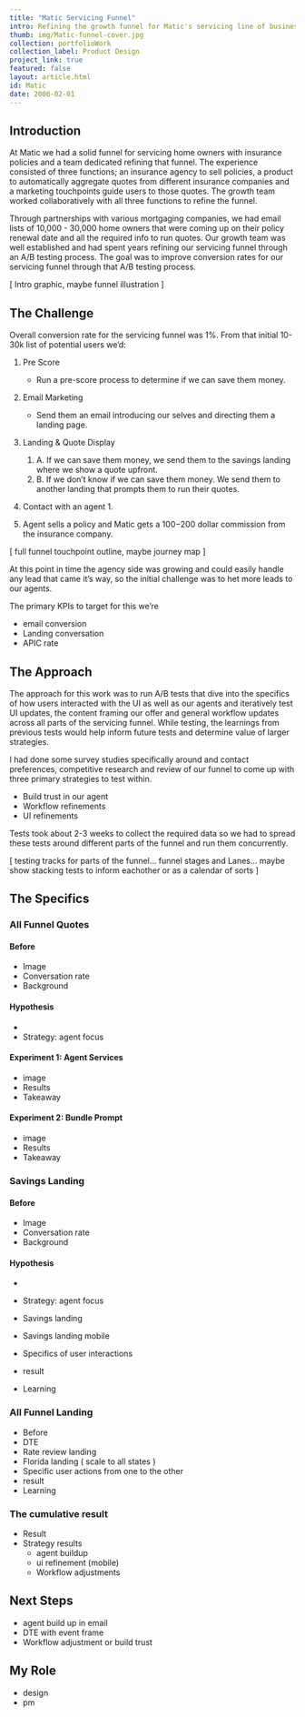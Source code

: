 ```yaml
---
title: "Matic Servicing Funnel"
intro: Refining the growth funnel for Matic's servicing line of business
thumb: img/Matic-funnel-cover.jpg
collection: portfolioWork
collection_label: Product Design
project_link: true
featured: false
layout: article.html
id: Matic
date: 2000-02-01
---
```


<div class="Article-section">

<h2 class="Section-title">Introduction</h2>

At Matic we had a solid funnel for servicing home owners with insurance policies and a team dedicated refining that funnel. The experience consisted of three functions; an insurance agency to sell policies, a product to automatically aggregate quotes from different insurance companies and a marketing touchpoints guide users to those quotes. The growth team worked collaboratively with all three functions to refine the funnel.

Through partnerships with various mortgaging companies, we had email lists of 10,000 - 30,000 home owners that were coming up on their policy renewal date and all the required info to run quotes. Our growth team was well established and had spent years refining our servicing funnel through an A/B testing process. The goal was to improve conversion rates for our servicing funnel through that A/B testing process.

[ Intro graphic, maybe funnel illustration ]

</div>

<div class="Article-section">

<h2 class="Section-title">The Challenge</h2>

Overall conversion rate for the servicing funnel was 1%. From that initial 10-30k list of potential users we’d:

1. Pre Score
	* Run a pre-score process to determine if we can save them money.

2. Email Marketing
	* Send them an email introducing our selves and directing them a landing page.

3. Landing & Quote Display
	1. A. If we can save them money, we send them to the savings landing where we show a quote upfront. 
	2. B. If we don’t know if we can save them money. We send them to another landing that prompts them to run their quotes.

4. Contact with an agent
	1. 

5. Agent sells a policy and Matic gets a $100  -$200 dollar commission from the insurance company.

[ full funnel touchpoint outline, maybe journey map ]

At this point in time the agency side was growing and could easily handle any lead that came it’s way, so the initial challenge was to het more leads to our agents.

The primary KPIs to target for this we’re
* email conversion 
* Landing conversation
* APIC rate 

</div>

<div class="Article-section">

<h2 class="Section-title">The Approach</h2>

The approach for this work was to run A/B tests that dive into the specifics of how users interacted with the UI as well as our agents and iteratively test UI updates, the content framing our offer and general workflow updates across all parts of the servicing funnel. While testing, the learnings from previous tests would help inform future tests and determine value of larger strategies.

I had done some survey studies specifically around and contact preferences, competitive research and review of our funnel to come up with three primary strategies to test within.

* Build trust in our agent
* Workflow refinements
* UI refinements

Tests took about 2-3 weeks to collect the required data so we had to spread these tests around different parts of the funnel and run them concurrently.

[ testing tracks for parts of the funnel… funnel stages and Lanes… maybe show stacking tests to inform eachother or as a calendar of sorts ]

</div>

<div class="Article-section">

<h2 class="Section-title">The Specifics</h2>

### All Funnel Quotes
#### Before
* Image
* Conversation rate
* Background

#### Hypothesis
* 
* Strategy: agent focus 

#### Experiment 1: Agent Services
*  image
* Results
* Takeaway 

#### Experiment 2: Bundle Prompt
*  image
* Results
* Takeaway 

### Savings Landing
#### Before
* Image
* Conversation rate
* Background

#### Hypothesis
* 
* Strategy: agent focus 



* Savings landing
* Savings landing mobile
* Specifics of user interactions
* result
* Learning 

### All Funnel Landing
* Before
* DTE
* Rate review landing
* Florida landing ( scale to all states )
* Specific user actions from one to the other 
* result
* Learning

### The cumulative result
* Result
* Strategy results
	* agent buildup
	* ui refinement (mobile)
	* Workflow adjustments


</div>

<div class="Article-section">

<h2 class="Section-title">Next Steps</h2>

* agent build up in email
* DTE with event frame
* Workflow adjustment or build trust

</div>

<div class="Article-section">

<h2 class="Section-title">My Role</h2>

* design
* pm

</div>